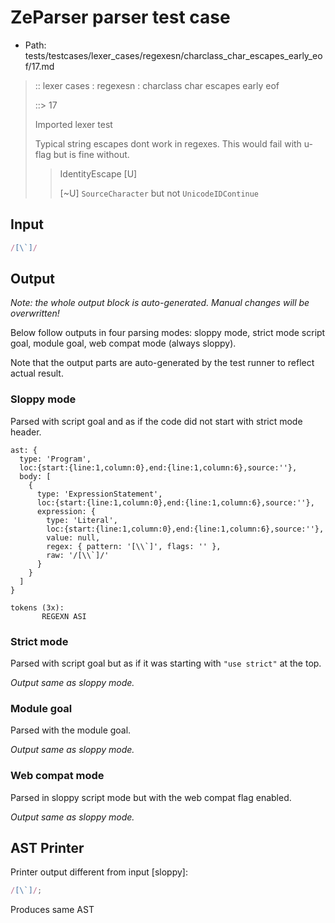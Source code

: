 # ZeParser parser test case

- Path: tests/testcases/lexer_cases/regexesn/charclass_char_escapes_early_eof/17.md

> :: lexer cases : regexesn : charclass char escapes early eof
>
> ::> 17
>
> Imported lexer test
>
> Typical string escapes dont work in regexes. This would fail with u-flag but is fine without.
>
> > IdentityEscape [U]
> >
> > [~U] `SourceCharacter` but not `UnicodeIDContinue`

## Input

`````js
/[\`]/
`````

## Output

_Note: the whole output block is auto-generated. Manual changes will be overwritten!_

Below follow outputs in four parsing modes: sloppy mode, strict mode script goal, module goal, web compat mode (always sloppy).

Note that the output parts are auto-generated by the test runner to reflect actual result.

### Sloppy mode

Parsed with script goal and as if the code did not start with strict mode header.

`````
ast: {
  type: 'Program',
  loc:{start:{line:1,column:0},end:{line:1,column:6},source:''},
  body: [
    {
      type: 'ExpressionStatement',
      loc:{start:{line:1,column:0},end:{line:1,column:6},source:''},
      expression: {
        type: 'Literal',
        loc:{start:{line:1,column:0},end:{line:1,column:6},source:''},
        value: null,
        regex: { pattern: '[\\`]', flags: '' },
        raw: '/[\\`]/'
      }
    }
  ]
}

tokens (3x):
       REGEXN ASI
`````

### Strict mode

Parsed with script goal but as if it was starting with `"use strict"` at the top.

_Output same as sloppy mode._

### Module goal

Parsed with the module goal.

_Output same as sloppy mode._

### Web compat mode

Parsed in sloppy script mode but with the web compat flag enabled.

_Output same as sloppy mode._

## AST Printer

Printer output different from input [sloppy]:

````js
/[\`]/;
````

Produces same AST
